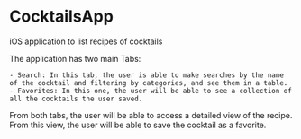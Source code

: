 # CocktailsApp
iOS application to list recipes of cocktails

The application has two main Tabs:

	- Search: In this tab, the user is able to make searches by the name of the cocktail and filtering by categories, and see them in a table.
	- Favorites: In this one, the user will be able to see a collection of all the cocktails the user saved.

From both tabs, the user will be able to access a detailed view of the recipe. From this view, the user will be able to save the cocktail as a favorite.